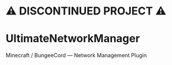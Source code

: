 # ⚠️ DISCONTINUED PROJECT ⚠️

# UltimateNetworkManager
Minecraft / BungeeCord — Network Management Plugin
